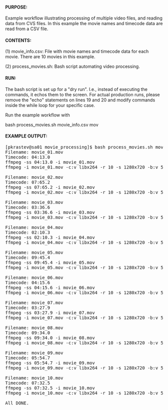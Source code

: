 #### PURPOSE:

Example workflow illustrating processing of multiple video files,
and reading data from CVS files. In this example the movie names 
and timecode data are read from a CSV file.

#### CONTENTS:

(1) movie_info.csv: File with movie names and timecode data for
                    each movie. There are 10 movies in this example.

(2) process_movies.sh: Bash script automating video processing.
                       
#### RUN:

The bash script is set up for a "dry run". I.e., instead of executing
the commands, it echos them to the screen. For actual production runs,
please remove the "echo" statements on lines 19 and 20 and modify commands
inside the while loop for your specific case.

Run the example workflow with

bash process_movies.sh movie_info.csv mov

#### EXAMPLE OUTPUT:

<pre>
[pkrastev@sa01 movie_processing]$ bash process_movies.sh movie_info.csv mov
Filename: movie_01.mov
Timecode: 04:13.0
ffmpeg -ss 04:13.0 -i movie_01.mov
ffmpeg -i movie_01.mov -c:v libx264 -r 10 -s 1280x720 -b:v 5000k -threads 4 movie_01_10fps720p.mov

Filename: movie_02.mov
Timecode: 07:65.2
ffmpeg -ss 07:65.2 -i movie_02.mov
ffmpeg -i movie_02.mov -c:v libx264 -r 10 -s 1280x720 -b:v 5000k -threads 4 movie_02_10fps720p.mov

Filename: movie_03.mov
Timecode: 03:36.6
ffmpeg -ss 03:36.6 -i movie_03.mov
ffmpeg -i movie_03.mov -c:v libx264 -r 10 -s 1280x720 -b:v 5000k -threads 4 movie_03_10fps720p.mov

Filename: movie_04.mov
Timecode: 02:10.3
ffmpeg -ss 02:10.3 -i movie_04.mov
ffmpeg -i movie_04.mov -c:v libx264 -r 10 -s 1280x720 -b:v 5000k -threads 4 movie_04_10fps720p.mov

Filename: movie_05.mov
Timecode: 09:45.4
ffmpeg -ss 09:45.4 -i movie_05.mov
ffmpeg -i movie_05.mov -c:v libx264 -r 10 -s 1280x720 -b:v 5000k -threads 4 movie_05_10fps720p.mov

Filename: movie_06.mov
Timecode: 04:15.6
ffmpeg -ss 04:15.6 -i movie_06.mov
ffmpeg -i movie_06.mov -c:v libx264 -r 10 -s 1280x720 -b:v 5000k -threads 4 movie_06_10fps720p.mov

Filename: movie_07.mov
Timecode: 03:27.9
ffmpeg -ss 03:27.9 -i movie_07.mov
ffmpeg -i movie_07.mov -c:v libx264 -r 10 -s 1280x720 -b:v 5000k -threads 4 movie_07_10fps720p.mov

Filename: movie_08.mov
Timecode: 09:34.0
ffmpeg -ss 09:34.0 -i movie_08.mov
ffmpeg -i movie_08.mov -c:v libx264 -r 10 -s 1280x720 -b:v 5000k -threads 4 movie_08_10fps720p.mov

Filename: movie_09.mov
Timecode: 05:54.7
ffmpeg -ss 05:54.7 -i movie_09.mov
ffmpeg -i movie_09.mov -c:v libx264 -r 10 -s 1280x720 -b:v 5000k -threads 4 movie_09_10fps720p.mov

Filename: movie_10.mov
Timecode: 07:32.5
ffmpeg -ss 07:32.5 -i movie_10.mov
ffmpeg -i movie_10.mov -c:v libx264 -r 10 -s 1280x720 -b:v 5000k -threads 4 movie_10_10fps720p.mov

All DONE.
</pre>
